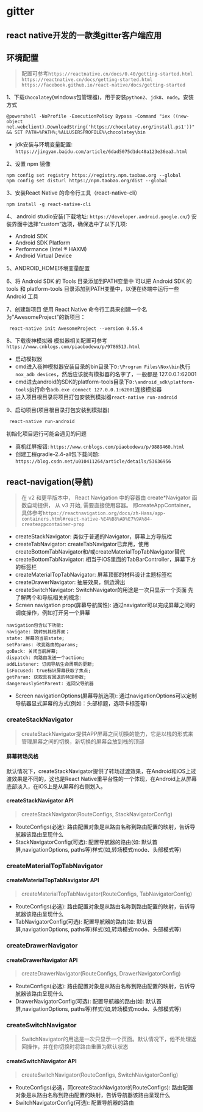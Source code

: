    # gitter

   ## react native开发的一款类gitter客户端应用
   
   ## 环境配置
   > 配置可参考`https://reactnative.cn/docs/0.40/getting-started.html` `https://reactnative.cn/docs/getting-started.html` `https://facebook.github.io/react-native/docs/getting-started`

   1、下载`Chocolatey`(windows包管理器)，用于安装`python2`、`jdk8`、`node`。安装方式
   ```
   @powershell -NoProfile -ExecutionPolicy Bypass -Command "iex ((new-object net.webclient).DownloadString('https://chocolatey.org/install.ps1'))" && SET PATH=%PATH%;%ALLUSERSPROFILE%\chocolatey\bin
   ```
   * jdk安装与环境变量配置: `https://jingyan.baidu.com/article/6dad5075d1dc40a123e36ea3.html`

   2、设置 npm 镜像
   ```
   npm config set registry https://registry.npm.taobao.org --global
   npm config set disturl https://npm.taobao.org/dist --global
   ```

   3、安装React Native 的命令行工具（react-native-cli）
   ```
   npm install -g react-native-cli
   ```

   4、 android studio安装(下载地址: `https://developer.android.google.cn/`)
   安装界面中选择“custom”选项，确保选中了以下几项:
   * Android SDK
   * Android SDK Platform
   * Performance (Intel ® HAXM)
   * Android Virtual Device

   5、ANDROID_HOME环境变量配置

   6、将 Android SDK 的 Tools 目录添加到PATH变量中
   可以把 Android SDK 的 tools 和 platform-tools 目录添加到PATH变量中，以便在终端中运行一些 Android 工具

   7、创建新项目
   使用 React Native 命令行工具来创建一个名为"AwesomeProject"的新项目：
   ```
	react-native init AwesomeProject --version 0.55.4
   ```

   8、下载夜神模拟器
   模拟器相关配置可参考`https://www.cnblogs.com/piaobodewu/p/9786513.html`
   * 启动模拟器
   * cmd进入夜神模拟器安装目录的bin目录下`D:\Program Files\Nox\bin`执行`nox_adb devices`，然后应该就有模拟器的名字了，一般都是 127.0.0.1:62001
   * cmd进去android的SDK的platform-tools目录下`D:\android_sdk\platform-tools`执行命令`adb.exe connect 127.0.0.1:62001`连接模拟器
   * 进入项目根目录将项目打包安装到模拟器`react-native run-android`

   9、启动项目(项目根目录打包安装到模拟器)
   ```
	react-native run-android
   ```
   初始化项目运行可能会遇见的问题
   * 真机红屏报错: `https://www.cnblogs.com/piaobodewu/p/9889460.html`
   * 创建工程gradle-2.4-all包下载问题: `https://blog.csdn.net/u010411264/article/details/53636956`





   ## react-navigation(导航)
   > 在 v2 和更早版本中， React Navigation 中的容器由 create*Navigator 函数自动提供， 从 v3 开始, 需要直接使用容器。 即createAppContainer。具体参考`https://reactnavigation.org/docs/zh-Hans/app-containers.html#react-native-%E4%B8%AD%E7%9A%84-createappcontainer-prop`


   * createStackNavigator: 类似于普通的Navigator，屏幕上方导航栏
   * createTabNavigator: createTabNavigator已弃用，使用createBottomTabNavigator和/或createMaterialTopTabNavigator替代
   * createBottomTabNavigator: 相当于iOS里面的TabBarController，屏幕下方的标签栏
   * createMaterialTopTabNavigator: 屏幕顶部的材料设计主题标签栏
   * createDrawerNavigator: 抽屉效果，侧边滑出
   * createSwitchNavigator: SwitchNavigator的用途是一次只显示一个页面
   先了解两个和导航相关的概念:
   * Screen navigation prop(屏幕导航属性): 通过navigator可以完成屏幕之间的调度操作，例如打开另一个屏幕
   ```
   navigation包含以下功能:
   navigate: 跳转到其他界面；
   state: 屏幕的当前state;
   setParams: 改变路由的params;
   goBack: 关闭当前屏幕;
   dispatch: 向路由发送一个action;
   addListener: 订阅导航生命周期的更新;
   isFocused: true标识屏幕获取了焦点;
   getParam: 获取具有回退的特定参数;
   dangerouslyGetParent: 返回父导航器
   ```
   * Screen navigationOptions(屏幕导航选项): 通过navigationOptions可以定制导航器显式屏幕的方式(例如：头部标题，选项卡标签等)

   ### createStackNavigator
   > createStackNavigator提供APP屏幕之间切换的能力，它是以栈的形式来管理屏幕之间的切换，新切换的屏幕会放到栈的顶部

   #### 屏幕转场风格
   默认情况下，createStackNavigator提供了转场过渡效果，在Android和iOS上过渡效果是不同的，这也是React Native重平台性的一个体现，在Android上从屏幕底部淡入，在iOS上是从屏幕的右侧划入。

   #### createStackNavigator API
   > createStackNavigator(RouteConfigs, StackNavigatorConfig)
   * RouteConfigs(必选): 路由配置对象是从路由名称到路由配置的映射，告诉导航器该路由呈现什么
   * StackNavigatorConfig(可选): 配置导航器的路由(如: 默认首屏,navigationOptions, paths等)样式(如,转场模式mode、头部模式等)


   ### createMaterialTopTabNavigator

   #### createMaterialTopTabNavigator API
   > createMaterialTopTabNavigator(RouteConfigs, TabNavigatorConfig)
   * RouteConfigs(必选): 路由配置对象是从路由名称到路由配置的映射，告诉导航器该路由呈现什么
   * TabNavigatorConfig(可选): 配置导航器的路由(如: 默认首屏,navigationOptions, paths等)样式(如,转场模式mode、头部模式等)

   ### createDrawerNavigator

   #### createDrawerNavigator API
   > createDrawerNavigator(RouteConfigs, DrawerNavigatorConfig)
   * RouteConfigs(必选): 路由配置对象是从路由名称到路由配置的映射，告诉导航器该路由呈现什么
   * DrawerNavigatorConfig(可选): 配置导航器的路由(如: 默认首屏,navigationOptions, paths等)样式(如,转场模式mode、头部模式等)

   ### createSwitchNavigator
   > SwitchNavigator的用途是一次只显示一个页面。默认情况下，他不处理返回操作，并在你切换时将路由重置为默认状态

   #### createSwitchNavigator API
   > createSwitchNavigator(RouteConfigs, SwitchNavigatorConfig)
   * RouteConfigs(必选，同createStackNavigator的RouteConfigs): 路由配置对象是从路由名称到路由配置的映射，告诉导航器该路由呈现什么
   * SwitchNavigatorConfig(可选): 配置导航器的路由